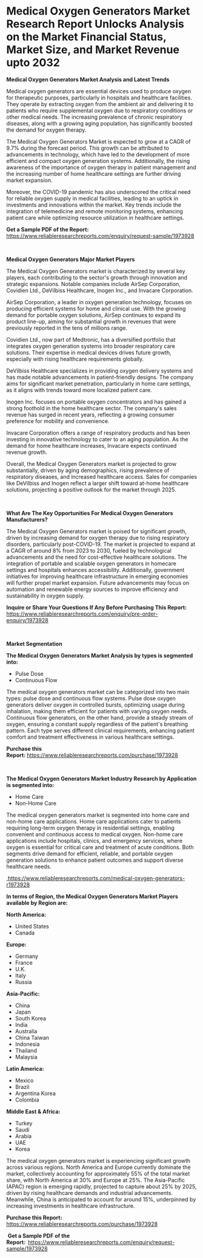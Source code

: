 <p><h1>Medical Oxygen Generators Market Research Report Unlocks Analysis on the Market Financial Status, Market Size, and Market Revenue upto 2032</h1></p><p><strong>Medical Oxygen Generators Market Analysis and Latest Trends</strong></p>
<p><p>Medical oxygen generators are essential devices used to produce oxygen for therapeutic purposes, particularly in hospitals and healthcare facilities. They operate by extracting oxygen from the ambient air and delivering it to patients who require supplemental oxygen due to respiratory conditions or other medical needs. The increasing prevalence of chronic respiratory diseases, along with a growing aging population, has significantly boosted the demand for oxygen therapy.</p><p>The Medical Oxygen Generators Market is expected to grow at a CAGR of 9.7% during the forecast period. This growth can be attributed to advancements in technology, which have led to the development of more efficient and compact oxygen generation systems. Additionally, the rising awareness of the importance of oxygen therapy in patient management and the increasing number of home healthcare settings are further driving market expansion. </p><p>Moreover, the COVID-19 pandemic has also underscored the critical need for reliable oxygen supply in medical facilities, leading to an uptick in investments and innovations within the market. Key trends include the integration of telemedicine and remote monitoring systems, enhancing patient care while optimizing resource utilization in healthcare settings.</p></p>
<p><strong>Get a Sample PDF of the Report:&nbsp;</strong> <a href="https://www.reliableresearchreports.com/enquiry/request-sample/1973928?utm_campaign=3582&utm_medium=2&utm_source=Github&utm_content=ia&utm_term=13042025&utm_id=medical-oxygen-generators">https://www.reliableresearchreports.com/enquiry/request-sample/1973928</a></p>
<p>&nbsp;</p>
<p><strong>Medical Oxygen Generators Major Market Players</strong></p>
<p><p>The Medical Oxygen Generators market is characterized by several key players, each contributing to the sector's growth through innovation and strategic expansions. Notable companies include AirSep Corporation, Covidien Ltd., DeVilbiss Healthcare, Inogen Inc., and Invacare Corporation.</p><p>AirSep Corporation, a leader in oxygen generation technology, focuses on producing efficient systems for home and clinical use. With the growing demand for portable oxygen solutions, AirSep continues to expand its product line-up, aiming for substantial growth in revenues that were previously reported in the tens of millions range.</p><p>Covidien Ltd., now part of Medtronic, has a diversified portfolio that integrates oxygen generation systems into broader respiratory care solutions. Their expertise in medical devices drives future growth, especially with rising healthcare requirements globally.</p><p>DeVilbiss Healthcare specializes in providing oxygen delivery systems and has made notable advancements in patient-friendly designs. The company aims for significant market penetration, particularly in home care settings, as it aligns with trends toward more localized patient care.</p><p>Inogen Inc. focuses on portable oxygen concentrators and has gained a strong foothold in the home healthcare sector. The company's sales revenue has surged in recent years, reflecting a growing consumer preference for mobility and convenience.</p><p>Invacare Corporation offers a range of respiratory products and has been investing in innovative technology to cater to an aging population. As the demand for home healthcare increases, Invacare expects continued revenue growth.</p><p>Overall, the Medical Oxygen Generators market is projected to grow substantially, driven by aging demographics, rising prevalence of respiratory diseases, and increased healthcare access. Sales for companies like DeVilbiss and Inogen reflect a larger shift toward at-home healthcare solutions, projecting a positive outlook for the market through 2025.</p></p>
<p>&nbsp;</p>
<p><strong>What Are The Key Opportunities For Medical Oxygen Generators Manufacturers?</strong></p>
<p><p>The Medical Oxygen Generators market is poised for significant growth, driven by increasing demand for oxygen therapy due to rising respiratory disorders, particularly post-COVID-19. The market is projected to expand at a CAGR of around 8% from 2023 to 2030, fueled by technological advancements and the need for cost-effective healthcare solutions. The integration of portable and scalable oxygen generators in homecare settings and hospitals enhances accessibility. Additionally, government initiatives for improving healthcare infrastructure in emerging economies will further propel market expansion. Future advancements may focus on automation and renewable energy sources to improve efficiency and sustainability in oxygen supply.</p></p>
<p><strong>Inquire or Share Your Questions If Any Before Purchasing This Report:</strong> <a href="https://www.reliableresearchreports.com/enquiry/pre-order-enquiry/1973928?utm_campaign=3582&utm_medium=2&utm_source=Github&utm_content=ia&utm_term=13042025&utm_id=medical-oxygen-generators">https://www.reliableresearchreports.com/enquiry/pre-order-enquiry/1973928</a></p>
<p>&nbsp;</p>
<p><strong>Market Segmentation</strong></p>
<p><strong>The Medical Oxygen Generators Market Analysis by types is segmented into:</strong></p>
<p><ul><li>Pulse Dose</li><li>Continuous Flow</li></ul></p>
<p><p>The medical oxygen generators market can be categorized into two main types: pulse dose and continuous flow systems. Pulse dose oxygen generators deliver oxygen in controlled bursts, optimizing usage during inhalation, making them efficient for patients with varying oxygen needs. Continuous flow generators, on the other hand, provide a steady stream of oxygen, ensuring a constant supply regardless of the patient's breathing pattern. Each type serves different clinical requirements, enhancing patient comfort and treatment effectiveness in various healthcare settings.</p></p>
<p><strong>Purchase this Report:&nbsp;</strong><a href="https://www.reliableresearchreports.com/purchase/1973928?utm_campaign=3582&utm_medium=2&utm_source=Github&utm_content=ia&utm_term=13042025&utm_id=medical-oxygen-generators">https://www.reliableresearchreports.com/purchase/1973928</a></p>
<p>&nbsp;</p>
<p><strong>The Medical Oxygen Generators Market Industry Research by Application is segmented into:</strong></p>
<p><ul><li>Home Care</li><li>Non-Home Care</li></ul></p>
<p><p>The medical oxygen generators market is segmented into home care and non-home care applications. Home care applications cater to patients requiring long-term oxygen therapy in residential settings, enabling convenient and continuous access to medical oxygen. Non-home care applications include hospitals, clinics, and emergency services, where oxygen is essential for critical care and treatment of acute conditions. Both segments drive demand for efficient, reliable, and portable oxygen generation solutions to enhance patient outcomes and support diverse healthcare needs.</p></p>
<p><a href="https://www.reliableresearchreports.com/medical-oxygen-generators-r1973928?utm_campaign=3582&utm_medium=2&utm_source=Github&utm_content=ia&utm_term=13042025&utm_id=medical-oxygen-generators">&nbsp;https://www.reliableresearchreports.com/medical-oxygen-generators-r1973928</a></p>
<p><strong>In terms of Region, the Medical Oxygen Generators Market Players available by Region are:</strong></p>
<p>
    <p> <strong> North America: </strong>
        <ul>
            <li>United States</li>
            <li>Canada</li>
        </ul>
        </p> 
    <p> <strong> Europe: </strong>
        <ul>
            <li>Germany</li>
            <li>France</li>
            <li>U.K.</li>
            <li>Italy</li>
            <li>Russia</li>
        </ul>
        </p> 
    <p> <strong> Asia-Pacific: </strong>
        <ul>
            <li>China</li>
            <li>Japan</li>
            <li>South Korea</li>
            <li>India</li>
            <li>Australia</li>
            <li>China Taiwan</li>
            <li>Indonesia</li>
            <li>Thailand</li>
            <li>Malaysia</li>
        </ul>
        </p> 
    <p> <strong> Latin America: </strong>
        <ul>
            <li>Mexico</li>
            <li>Brazil</li>
            <li>Argentina Korea</li>
            <li>Colombia</li>
        </ul>
        </p> 
    <p> <strong> Middle East & Africa: </strong>
        <ul>
            <li>Turkey</li>
            <li>Saudi</li>
            <li>Arabia</li>
            <li>UAE</li>
            <li>Korea</li>
        </ul>
    </p>
    </p>
<p><p>The medical oxygen generators market is experiencing significant growth across various regions. North America and Europe currently dominate the market, collectively accounting for approximately 55% of the total market share, with North America at 30% and Europe at 25%. The Asia-Pacific (APAC) region is emerging rapidly, projected to capture about 25% by 2025, driven by rising healthcare demands and industrial advancements. Meanwhile, China is anticipated to account for around 15%, underpinned by increasing investments in healthcare infrastructure.</p></p>
<p><strong>Purchase this Report: </strong><a href="https://www.reliableresearchreports.com/purchase/1973928?utm_campaign=3582&utm_medium=2&utm_source=Github&utm_content=ia&utm_term=13042025&utm_id=medical-oxygen-generators">https://www.reliableresearchreports.com/purchase/1973928</a></p>
<p>&nbsp;<strong>Get a Sample PDF of the Report:&nbsp;&nbsp;</strong><a href="https://www.reliableresearchreports.com/enquiry/request-sample/1973928?utm_campaign=3582&utm_medium=2&utm_source=Github&utm_content=ia&utm_term=13042025&utm_id=medical-oxygen-generators">https://www.reliableresearchreports.com/enquiry/request-sample/1973928</a></p>
<p><strong></strong></p>
<p><p></p><p></p><p></p></p>